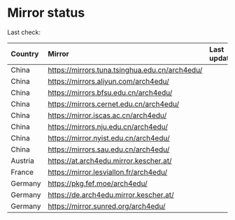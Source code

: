<script src="./time.js"></script>
# Mirror status
Last check: <script type="text/javascript">localize(1735489479.6987753);</script>

|Country|Mirror|Last update|
|:------|:-----|:----------|
|China|https://mirrors.tuna.tsinghua.edu.cn/arch4edu/|<script type="text/javascript">localize(1735454673);</script>|
|China|https://mirrors.aliyun.com/arch4edu/|<script type="text/javascript">localize(1735454673);</script>|
|China|https://mirrors.bfsu.edu.cn/arch4edu/|<script type="text/javascript">localize(1735454673);</script>|
|China|https://mirrors.cernet.edu.cn/arch4edu/|<script type="text/javascript">localize(1735454673);</script>|
|China|https://mirror.iscas.ac.cn/arch4edu/|<script type="text/javascript">localize(1735411515);</script>|
|China|https://mirrors.nju.edu.cn/arch4edu/|<script type="text/javascript">localize(1735367928);</script>|
|China|https://mirror.nyist.edu.cn/arch4edu/|<script type="text/javascript">localize(1735454673);</script>|
|China|https://mirrors.sau.edu.cn/arch4edu/|<script type="text/javascript">localize(1731653531);</script>|
|Austria|https://at.arch4edu.mirror.kescher.at/|<script type="text/javascript">localize(1735454673);</script>|
|France|https://mirror.lesviallon.fr/arch4edu/|<script type="text/javascript">localize(1735411515);</script>|
|Germany|https://pkg.fef.moe/arch4edu/|<script type="text/javascript">localize(1735454673);</script>|
|Germany|https://de.arch4edu.mirror.kescher.at/|<script type="text/javascript">localize(1735454673);</script>|
|Germany|https://mirror.sunred.org/arch4edu/|<script type="text/javascript">localize(1735454673);</script>|

<script src="./tablefilter/tablefilter.js"></script>
<script src="./table.js"></script>